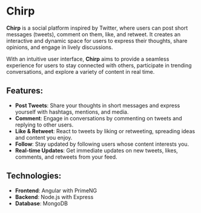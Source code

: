 # **Chirp**

**Chirp** is a social platform inspired by Twitter, where users can post short messages (tweets), comment on them, like, and retweet. It creates an interactive and dynamic space for users to express their thoughts, share opinions, and engage in lively discussions.

With an intuitive user interface, **Chirp** aims to provide a seamless experience for users to stay connected with others, participate in trending conversations, and explore a variety of content in real time.

## Features:
- **Post Tweets**: Share your thoughts in short messages and express yourself with hashtags, mentions, and media.
- **Comment**: Engage in conversations by commenting on tweets and replying to other users.
- **Like & Retweet**: React to tweets by liking or retweeting, spreading ideas and content you enjoy.
- **Follow**: Stay updated by following users whose content interests you.
- **Real-time Updates**: Get immediate updates on new tweets, likes, comments, and retweets from your feed.

## Technologies:
- **Frontend**: Angular with PrimeNG
- **Backend**: Node.js with Express
- **Database**: MongoDB
